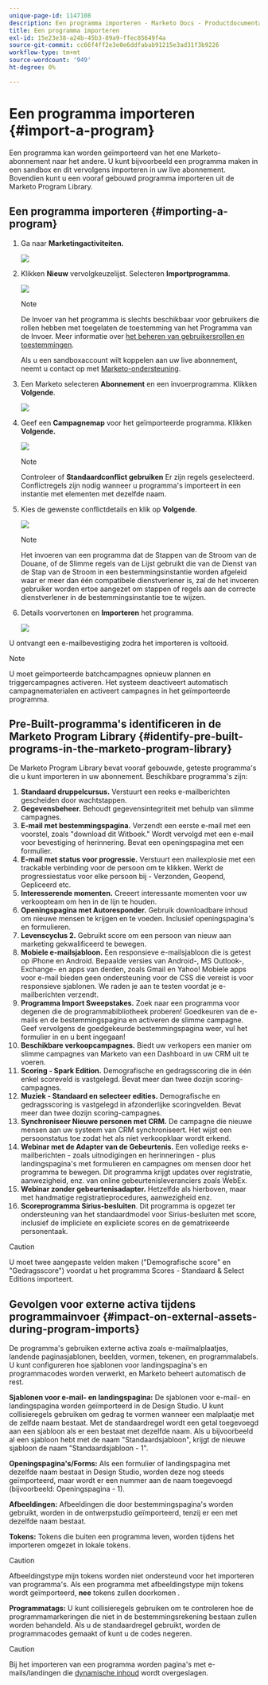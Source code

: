 ```yaml
---
unique-page-id: 1147108
description: Een programma importeren - Marketo Docs - Productdocumentatie
title: Een programma importeren
exl-id: 15e23e38-a24b-45b3-89a9-ffec85649f4a
source-git-commit: cc66f4ff2e3e0e6ddfabab91215e3ad31f3b9226
workflow-type: tm+mt
source-wordcount: '949'
ht-degree: 0%

---
```


# Een programma importeren {#import-a-program}

Een programma kan worden geïmporteerd van het ene Marketo-abonnement naar het andere. U kunt bijvoorbeeld een programma maken in een sandbox en dit vervolgens importeren in uw live abonnement. Bovendien kunt u een vooraf gebouwd programma importeren uit de Marketo Program Library.

## Een programma importeren {#importing-a-program}

1. Ga naar **Marketingactiviteiten.**

   ![](assets/import-a-program-1.png)

1. Klikken **Nieuw** vervolgkeuzelijst. Selecteren **Importprogramma**.

   ![](assets/import-a-program-2.png)

   >[!NOTE]
   >
   >De Invoer van het programma is slechts beschikbaar voor gebruikers die rollen hebben met toegelaten de toestemming van het Programma van de Invoer. Meer informatie over [het beheren van gebruikersrollen en toestemmingen](/help/marketo/product-docs/administration/users-and-roles/managing-user-roles-and-permissions.md).
   >
   >Als u een sandboxaccount wilt koppelen aan uw live abonnement, neemt u contact op met [Marketo-ondersteuning](https://nation.marketo.com/t5/Support/ct-p/Support).

1. Een Marketo selecteren **Abonnement** en een invoerprogramma. Klikken **Volgende**.

   ![](assets/import-a-program-3.png)

1. Geef een **Campagnemap** voor het geïmporteerde programma. Klikken **Volgende.**

   ![](assets/import-a-program-4.png)

   >[!NOTE]
   >
   >Controleer of **Standaardconflict gebruiken** Er zijn regels geselecteerd. Conflictregels zijn nodig wanneer u programma&#39;s importeert in een instantie met elementen met dezelfde naam.

1. Kies de gewenste conflictdetails en klik op **Volgende**.

   ![](assets/import-a-program-5.png)

   >[!NOTE]
   >
   >Het invoeren van een programma dat de Stappen van de Stroom van de Douane, of de Slimme regels van de Lijst gebruikt die van de Dienst van de Stap van de Stroom in een bestemmingsinstantie worden afgeleid waar er meer dan één compatibele dienstverlener is, zal de het invoeren gebruiker worden ertoe aangezet om stappen of regels aan de correcte dienstverlener in de bestemmingsinstantie toe te wijzen.

1. Details voorvertonen en **Importeren** het programma.

   ![](assets/import-a-program-6.png)

U ontvangt een e-mailbevestiging zodra het importeren is voltooid.

>[!NOTE]
>
>U moet geïmporteerde batchcampagnes opnieuw plannen en triggercampagnes activeren. Het systeem deactiveert automatisch campagnematerialen en activeert campagnes in het geïmporteerde programma.

## Pre-Built-programma&#39;s identificeren in de Marketo Program Library {#identify-pre-built-programs-in-the-marketo-program-library}

De Marketo Program Library bevat vooraf gebouwde, geteste programma&#39;s die u kunt importeren in uw abonnement. Beschikbare programma&#39;s zijn:

1. **Standaard druppelcursus.** Verstuurt een reeks e-mailberichten gescheiden door wachtstappen.
1. **Gegevensbeheer.** Behoudt gegevensintegriteit met behulp van slimme campagnes.
1. **E-mail met bestemmingspagina.** Verzendt een eerste e-mail met een voorstel, zoals &quot;download dit Witboek.&quot; Wordt vervolgd met een e-mail voor bevestiging of herinnering. Bevat een openingspagina met een formulier.
1. **E-mail met status voor progressie.** Verstuurt een mailexplosie met een trackable verbinding voor de persoon om te klikken. Werkt de progressiestatus voor elke persoon bij - Verzonden, Geopend, Gepliceerd etc.
1. **Interesserende momenten.** Creeert interessante momenten voor uw verkoopteam om hen in de lijn te houden.
1. **Openingspagina met Autoresponder.** Gebruik downloadbare inhoud om nieuwe mensen te krijgen en te voeden. Inclusief openingspagina&#39;s en formulieren.
1. **Levenscyclus 2.** Gebruikt score om een persoon van nieuw aan marketing gekwalificeerd te bewegen.
1. **Mobiele e-mailsjabloon.** Een responsieve e-mailsjabloon die is getest op iPhone en Android. Bepaalde versies van Android-, MS Outlook-, Exchange- en apps van derden, zoals Gmail en Yahoo! Mobiele apps voor e-mail bieden geen ondersteuning voor de CSS die vereist is voor responsieve sjablonen. We raden je aan te testen voordat je e-mailberichten verzendt.
1. **Programma Import Sweepstakes.** Zoek naar een programma voor degenen die de programmabibliotheek proberen! Goedkeuren van de e-mails en de bestemmingspagina en activeren de slimme campagne. Geef vervolgens de goedgekeurde bestemmingspagina weer, vul het formulier in en u bent ingegaan!
1. **Beschikbare verkoopcampagnes.** Biedt uw verkopers een manier om slimme campagnes van Marketo van een Dashboard in uw CRM uit te voeren.
1. **Scoring - Spark Edition.** Demografische en gedragsscoring die in één enkel scoreveld is vastgelegd. Bevat meer dan twee dozijn scoring-campagnes.
1. **Muziek - Standaard en selecteer edities.** Demografische en gedragsscoring is vastgelegd in afzonderlijke scoringvelden. Bevat meer dan twee dozijn scoring-campagnes.
1. **Synchroniseer Nieuwe personen met CRM.** De campagne die nieuwe mensen aan uw systeem van CRM synchroniseert. Het wijst een persoonstatus toe zodat het als niet verkoopklaar wordt erkend.
1. **Webinar met de Adapter van de Gebeurtenis.** Een volledige reeks e-mailberichten - zoals uitnodigingen en herinneringen - plus landingspagina&#39;s met formulieren en campagnes om mensen door het programma te bewegen. Dit programma krijgt updates over registratie, aanwezigheid, enz. van online gebeurtenisleveranciers zoals WebEx.
1. **Webinar zonder gebeurtenisadapter.** Hetzelfde als hierboven, maar met handmatige registratieprocedures, aanwezigheid enz.
1. **Scoreprogramma Sirius-besluiten**. Dit programma is opgezet ter ondersteuning van het standaardmodel voor Sirius-besluiten met score, inclusief de impliciete en expliciete scores en de gematrixeerde personentaak.

>[!CAUTION]
>
>U moet twee aangepaste velden maken (&quot;Demografische score&quot; en &quot;Gedragsscore&quot;) voordat u het programma Scores - Standaard &amp; Select Editions importeert.

## Gevolgen voor externe activa tijdens programmainvoer {#impact-on-external-assets-during-program-imports}

De programma&#39;s gebruiken externe activa zoals e-mailmalplaatjes, landende paginasjablonen, beelden, vormen, tekenen, en programmalabels. U kunt configureren hoe sjablonen voor landingspagina&#39;s en programmacodes worden verwerkt, en Marketo beheert automatisch de rest.

**Sjablonen voor e-mail- en landingspagina:** De sjablonen voor e-mail- en landingspagina worden geïmporteerd in de Design Studio. U kunt collisieregels gebruiken om gedrag te vormen wanneer een malplaatje met de zelfde naam bestaat. Met de standaardregel wordt een getal toegevoegd aan een sjabloon als er een bestaat met dezelfde naam. Als u bijvoorbeeld al een sjabloon hebt met de naam &quot;Standaardsjabloon&quot;, krijgt de nieuwe sjabloon de naam &quot;Standaardsjabloon - 1&quot;.

**Openingspagina&#39;s/Forms:** Als een formulier of landingspagina met dezelfde naam bestaat in Design Studio, worden deze nog steeds geïmporteerd, maar wordt er een nummer aan de naam toegevoegd (bijvoorbeeld: Openingspagina - 1).

**Afbeeldingen:** Afbeeldingen die door bestemmingspagina&#39;s worden gebruikt, worden in de ontwerpstudio geïmporteerd, tenzij er een met dezelfde naam bestaat.

**Tokens:** Tokens die buiten een programma leven, worden tijdens het importeren omgezet in lokale tokens.

>[!CAUTION]
>
>Afbeeldingstype mijn tokens worden niet ondersteund voor het importeren van programma&#39;s. Als een programma met afbeeldingstype mijn tokens wordt geïmporteerd, **nee** tokens zullen doorkomen .

**Programmatags:** U kunt collisieregels gebruiken om te controleren hoe de programmamarkeringen die niet in de bestemmingsrekening bestaan zullen worden behandeld. Als u de standaardregel gebruikt, worden de programmacodes gemaakt of kunt u de codes negeren.

>[!CAUTION]
>
>Bij het importeren van een programma worden pagina&#39;s met e-mails/landingen die [dynamische inhoud](/help/marketo/product-docs/personalization/segmentation-and-snippets/segmentation/understanding-dynamic-content.md) wordt overgeslagen.
